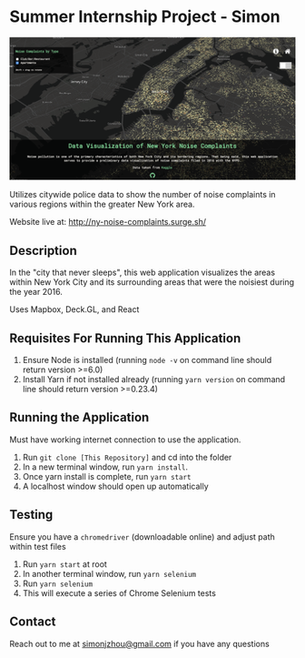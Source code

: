 # Summer Internship Project - Simon

![Screenshot](data-viz-ny.png)

Utilizes citywide police data to show the number of noise complaints in various regions within the greater New York area.

Website live at: http://ny-noise-complaints.surge.sh/

## Description

In the "city that never sleeps", this web application visualizes the areas within New York City and its surrounding areas that were the noisiest during the year 2016.

Uses Mapbox, Deck.GL, and React

## Requisites For Running This Application
1. Ensure Node is installed (running `node -v` on command line should return version >=6.0)
2. Install Yarn if not installed already (running `yarn version` on command line should return version >=0.23.4)

## Running the Application

Must have working internet connection to use the application.

1. Run `git clone [This Repository]` and cd into the folder
3. In a new terminal window, run `yarn install`.
4. Once yarn install is complete, run `yarn start`
5. A localhost window should open up automatically

## Testing

Ensure you have a `chromedriver` (downloadable online) and adjust path within test files

1. Run `yarn start` at root
2. In another terminal window, run `yarn selenium`
3. Run `yarn selenium`
4. This will execute a series of Chrome Selenium tests

## Contact
Reach out to me at simonjzhou@gmail.com if you have any questions
